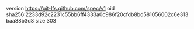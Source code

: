 version https://git-lfs.github.com/spec/v1
oid sha256:2233d92c2231c55bb6ff4333a0c986f20cfdb8bd581056002c6e313baa88b3d8
size 303
